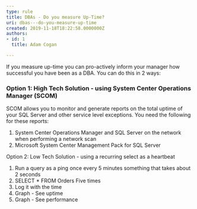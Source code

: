 ```yaml
---
type: rule
title: ​DBAs - Do you measure Up-Time?
uri: dbas---do-you-measure-up-time
created: 2019-11-18T18:22:58.0000000Z
authors:
- id: 1
  title: Adam Cogan

---
```


 
​If you measure up-time you can pro-actively inform your manager how successful you have been as a DBA. You can do this in 2 ways:

### Option 1: High Tech Solution - using System Center Operations Manager (SCOM)

SCOM allows you to monitor and generate reports on the total uptime of your SQL Server and other service level exceptions. You need the following for these reports:

1. System Center Operations Manager and SQL Server on the network when performing a network scan
2. Microsoft System Center Management Pack for SQL Server

 ​​Option 2: Low Tech Solution - using a recurring select as a heartbeat
1. Run a query as a ping once every 5 minutes something that takes about 2 seconds
2. SELECT \* FROM Orders Five times
3. Log it with the time
4. Graph - See uptime
5. Graph - ​See performance



